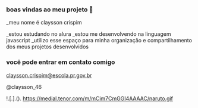 ### boas vindas ao meu projeto 💙
_meu nome é claysson crispim


_estou estudando no alura
_estou me desenvolvendo na linguagem javascript
_utilizo esse espaço para minha organização e compartilhamento dos meus projetos desenvolvidos

### vocẽ pode entrar em contato comigo 

claysson.crispim@escola.pr.gov.br

@claysson_46

!.[.].().
https://medial.tenor.com/m/mCim7CmGGI4AAAAC/naruto.gif
